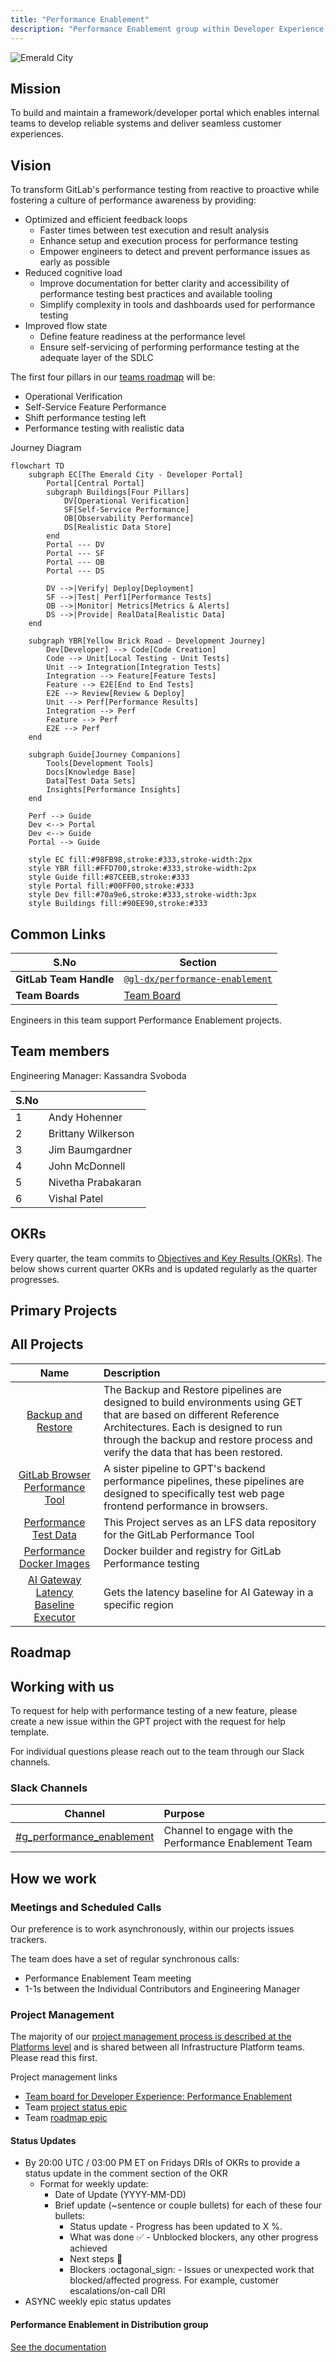 ```yaml
---
title: "Performance Enablement"
description: "Performance Enablement group within Developer Experience sub-department"
---
```


![Emerald City](images/DALL·E%20Emerald%20City.webp)

## Mission

To build and maintain a framework/developer portal which enables internal teams to develop reliable systems and deliver seamless customer experiences.

## Vision

To transform GitLab's performance testing from reactive to proactive while fostering a culture of performance awareness by providing:

- Optimized and efficient feedback loops
  - Faster times between test execution and result analysis
  - Enhance setup and execution process for performance testing
  - Empower engineers to detect and prevent performance issues as early as possible
- Reduced cognitive load
  - Improve documentation for better clarity and accessibility of performance testing best practices and available tooling
  - Simplify complexity in tools and dashboards used for performance testing
- Improved flow state
  - Define feature readiness at the performance level
  - Ensure self-servicing of performing performance testing at the adequate layer of the SDLC

The first four pillars in our [teams roadmap](https://gitlab.com/groups/gitlab-org/quality/quality-engineering/-/epics/117) will be:

- Operational Verification
- Self-Service Feature Performance
- Shift performance testing left
- Performance testing with realistic data

Journey Diagram

```mermaid
flowchart TD
    subgraph EC[The Emerald City - Developer Portal]
        Portal[Central Portal]
        subgraph Buildings[Four Pillars]
            DV[Operational Verification]
            SF[Self-Service Performance]
            OB[Observability Performance]
            DS[Realistic Data Store]
        end
        Portal --- DV
        Portal --- SF
        Portal --- OB
        Portal --- DS

        DV -->|Verify| Deploy[Deployment]
        SF -->|Test| Perf1[Performance Tests]
        OB -->|Monitor| Metrics[Metrics & Alerts]
        DS -->|Provide| RealData[Realistic Data]
    end

    subgraph YBR[Yellow Brick Road - Development Journey]
        Dev[Developer] --> Code[Code Creation]
        Code --> Unit[Local Testing - Unit Tests]
        Unit --> Integration[Integration Tests]
        Integration --> Feature[Feature Tests]
        Feature --> E2E[End to End Tests]
        E2E --> Review[Review & Deploy]
        Unit --> Perf[Performance Results]
        Integration --> Perf
        Feature --> Perf
        E2E --> Perf
    end

    subgraph Guide[Journey Companions]
        Tools[Development Tools]
        Docs[Knowledge Base]
        Data[Test Data Sets]
        Insights[Performance Insights]
    end

    Perf --> Guide
    Dev <--> Portal
    Dev <--> Guide
    Portal --> Guide

    style EC fill:#98FB98,stroke:#333,stroke-width:2px
    style YBR fill:#FFD700,stroke:#333,stroke-width:2px
    style Guide fill:#87CEEB,stroke:#333
    style Portal fill:#00FF00,stroke:#333
    style Dev fill:#70a9e6,stroke:#333,stroke-width:3px
    style Buildings fill:#90EE90,stroke:#333
```

## Common Links

| S.No     | Section                                                                                                             |
|------    |---------------------------------------------------------------------------------------------------------------------|
| **GitLab Team Handle** | [`@gl-dx/performance-enablement`](https://gitlab.com/gl-dx/dperformance-enablement)                               |
| **Team Boards** | [Team Board](https://gitlab.com/groups/gitlab-org/-/boards/8955771?label_name[]=team%3A%3Aperformance%20enablement) |

Engineers in this team support Performance Enablement projects.

## Team members

Engineering Manager: Kassandra Svoboda

| S.No     |                    |
|------    |-------------------------|
| 1        | Andy Hohenner    |
| 2        | Brittany Wilkerson     |
| 3        | Jim Baumgardner       |
| 4        | John McDonnell      |
| 5        | Nivetha Prabakaran |
| 6        | Vishal Patel  |

## OKRs

Every quarter, the team commits to [Objectives and Key Results (OKRs)](/handbook/company/okrs/). The below shows current quarter OKRs and is updated regularly as the quarter progresses.

## Primary Projects

## All Projects

| Name | Description |
| :---: | :--- |
| [Backup and Restore](https://gitlab.com/gitlab-org/quality/gitlab-environment-toolkit-configs/backup-and-restore) | The Backup and Restore pipelines are designed to build environments using GET that are based on different Reference Architectures. Each is designed to run through the backup and restore process and verify the data that has been restored. |
| [GitLab Browser Performance Tool](https://gitlab.com/gitlab-org/quality/performance-sitespeed)| A sister pipeline to GPT's backend performance pipelines, these pipelines are designed to specifically test web page frontend performance in browsers. |
| [Performance Test Data](https://gitlab.com/gitlab-org/quality/performance-data)| This Project serves as an LFS data repository for the GitLab Performance Tool |
| [Performance Docker Images](https://gitlab.com/gitlab-org/quality/performance-images)| Docker builder and registry for GitLab Performance testing |
| [AI Gateway Latency Baseline Executor](https://gitlab.com/gitlab-org/quality/gitlab-environment-toolkit-configs/aigw-latency-baseline-executor)| Gets the latency baseline for AI Gateway in a specific region |

## Roadmap

## Working with us

To request for help with performance testing of a new feature, please create a new issue within the GPT project with the request for help template.

For individual questions please reach out to the team through our Slack channels.

### Slack Channels

| Channel | Purpose |
| :---: | :--- |
| [#g_performance_enablement](https://gitlab.slack.com/archives/C081476PPAM) | Channel to engage with the Performance Enablement Team |

## How we work

### Meetings and Scheduled Calls

Our preference is to work asynchronously, within our projects issues trackers.

The team does have a set of regular synchronous calls:

- Performance Enablement Team meeting
- 1-1s between the Individual Contributors and Engineering Manager

### Project Management

The majority of our [project management process is described at the Platforms level](/handbook/engineering/infrastructure/platforms/project-management/) and is shared between all Infrastructure Platform teams. Please read this first.

Project management links

- [Team board for Developer Experience: Performance Enablement](https://gitlab.com/groups/gitlab-org/-/boards/8955771?label_name[]=team%3A%3Aperformance%20enablement)
- Team [project status epic](https://gitlab.com/groups/gitlab-org/quality/-/epics/96)
- Team [roadmap epic](https://gitlab.com/groups/gitlab-org/quality/quality-engineering/-/epics/117)

#### Status Updates

- By 20:00 UTC / 03:00 PM ET on Fridays DRIs of OKRs to provide a status update in the comment section of the OKR
  - Format for weekly update:
    - Date of Update (YYYY-MM-DD)
    - Brief update (~sentence or couple bullets) for each of these four bullets:
      - Status update - Progress has been updated to X %.
      - What was done :white_check_mark: - Unblocked blockers, any other progress achieved
      - Next steps :construction_worker:
      - Blockers :octagonal_sign: - Issues or unexpected work that blocked/affected progress. For example, customer escalations/on-call DRI
- ASYNC weekly epic status updates

#### Performance Enablement in Distribution group

[See the documentation](/handbook/engineering/infrastructure-platforms/developer-experience/performance-enablement/distribution/)
